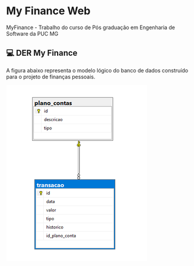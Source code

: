 # My Finance Web
MyFinance - Trabalho do curso de Pós graduação em Engenharia de Software da PUC MG

## 💻 DER My Finance

A figura abaixo representa o modelo lógico do banco de dados construído para o projeto de finanças pessoais.

<img src="docs\DER.png" alt="diagram">


